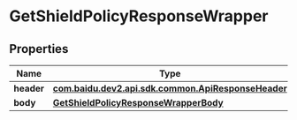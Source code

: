 

# GetShieldPolicyResponseWrapper


## Properties

Name | Type | Description | Notes
------------ | ------------- | ------------- | -------------
**header** | [**com.baidu.dev2.api.sdk.common.ApiResponseHeader**](com.baidu.dev2.api.sdk.common.ApiResponseHeader.md) |  |  [optional]
**body** | [**GetShieldPolicyResponseWrapperBody**](GetShieldPolicyResponseWrapperBody.md) |  |  [optional]



